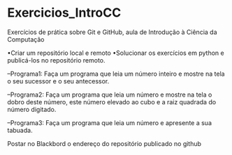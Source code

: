 # Exercicios_IntroCC
 Exercícios de prática sobre Git e GitHub, aula de Introdução à Ciência da Computação

•Criar um repositório local e remoto
•Solucionar os exercícios em python e publicá-los no repositório remoto.

–Programa1: Faça um programa que leia um número inteiro e mostre na tela o seu sucessor e o seu antecessor.

–Programa2: Faça um programa que leia um número e mostre na tela o dobro deste número, este número elevado ao cubo e a raiz quadrada do número digitado.

–Programa3: Faça um programa que leia um número e apresente a sua tabuada.

Postar no Blackbord o endereço do repositório publicado no github